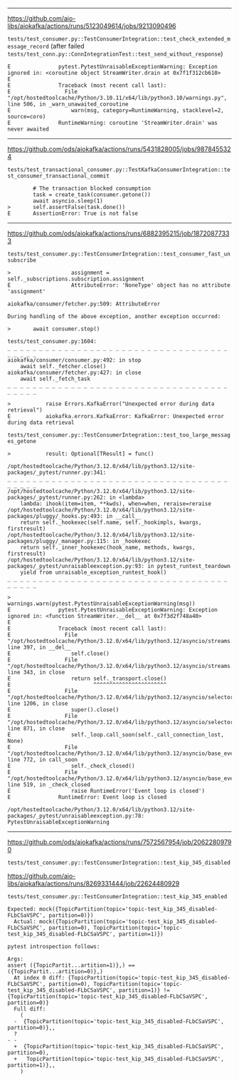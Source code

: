 <hr/>

https://github.com/aio-libs/aiokafka/actions/runs/5123049614/jobs/9213090496

`tests/test_consumer.py::TestConsumerIntegration::test_check_extended_message_record` (after failed `tests/test_conn.py::ConnIntegrationTest::test_send_without_response`)

```
E               pytest.PytestUnraisableExceptionWarning: Exception ignored in: <coroutine object StreamWriter.drain at 0x7f1f312cb610>
E
E               Traceback (most recent call last):
E                 File "/opt/hostedtoolcache/Python/3.10.11/x64/lib/python3.10/warnings.py", line 506, in _warn_unawaited_coroutine
E                   warn(msg, category=RuntimeWarning, stacklevel=2, source=coro)
E               RuntimeWarning: coroutine 'StreamWriter.drain' was never awaited
```

<hr/>

https://github.com/ods/aiokafka/actions/runs/5431828005/jobs/9878455324

`tests/test_transactional_consumer.py::TestKafkaConsumerIntegration::test_consumer_transactional_commit`

```
        # The transaction blocked consumption
        task = create_task(consumer.getone())
        await asyncio.sleep(1)
>       self.assertFalse(task.done())
E       AssertionError: True is not false
```

<hr/>

https://github.com/ods/aiokafka/actions/runs/6882395215/job/18720877333

`tests/test_consumer.py::TestConsumerIntegration::test_consumer_fast_unsubscribe`

```
>                   assignment = self._subscriptions.subscription.assignment
E                   AttributeError: 'NoneType' object has no attribute 'assignment'

aiokafka/consumer/fetcher.py:509: AttributeError

During handling of the above exception, another exception occurred:

>       await consumer.stop()

tests/test_consumer.py:1604:
_ _ _ _ _ _ _ _ _ _ _ _ _ _ _ _ _ _ _ _ _ _ _ _ _ _ _ _ _ _ _ _ _ _ _ _ _ _ _ _
aiokafka/consumer/consumer.py:492: in stop
    await self._fetcher.close()
aiokafka/consumer/fetcher.py:427: in close
    await self._fetch_task
_ _ _ _ _ _ _ _ _ _ _ _ _ _ _ _ _ _ _ _ _ _ _ _ _ _ _ _ _ _ _ _ _ _ _ _ _ _ _ _

>           raise Errors.KafkaError("Unexpected error during data retrieval")
E           aiokafka.errors.KafkaError: KafkaError: Unexpected error during data retrieval
```

`tests/test_consumer.py::TestConsumerIntegration::test_too_large_messages_getone`

```
>           result: Optional[TResult] = func()

/opt/hostedtoolcache/Python/3.12.0/x64/lib/python3.12/site-packages/_pytest/runner.py:341:
_ _ _ _ _ _ _ _ _ _ _ _ _ _ _ _ _ _ _ _ _ _ _ _ _ _ _ _ _ _ _ _ _ _ _ _ _ _ _ _
/opt/hostedtoolcache/Python/3.12.0/x64/lib/python3.12/site-packages/_pytest/runner.py:262: in <lambda>
    lambda: ihook(item=item, **kwds), when=when, reraise=reraise
/opt/hostedtoolcache/Python/3.12.0/x64/lib/python3.12/site-packages/pluggy/_hooks.py:493: in __call__
    return self._hookexec(self.name, self._hookimpls, kwargs, firstresult)
/opt/hostedtoolcache/Python/3.12.0/x64/lib/python3.12/site-packages/pluggy/_manager.py:115: in _hookexec
    return self._inner_hookexec(hook_name, methods, kwargs, firstresult)
/opt/hostedtoolcache/Python/3.12.0/x64/lib/python3.12/site-packages/_pytest/unraisableexception.py:93: in pytest_runtest_teardown
    yield from unraisable_exception_runtest_hook()
_ _ _ _ _ _ _ _ _ _ _ _ _ _ _ _ _ _ _ _ _ _ _ _ _ _ _ _ _ _ _ _ _ _ _ _ _ _ _ _

>               warnings.warn(pytest.PytestUnraisableExceptionWarning(msg))
E               pytest.PytestUnraisableExceptionWarning: Exception ignored in: <function StreamWriter.__del__ at 0x7f3d2f748a40>
E
E               Traceback (most recent call last):
E                 File "/opt/hostedtoolcache/Python/3.12.0/x64/lib/python3.12/asyncio/streams.py", line 397, in __del__
E                   self.close()
E                 File "/opt/hostedtoolcache/Python/3.12.0/x64/lib/python3.12/asyncio/streams.py", line 343, in close
E                   return self._transport.close()
E                          ^^^^^^^^^^^^^^^^^^^^^^^
E                 File "/opt/hostedtoolcache/Python/3.12.0/x64/lib/python3.12/asyncio/selector_events.py", line 1206, in close
E                   super().close()
E                 File "/opt/hostedtoolcache/Python/3.12.0/x64/lib/python3.12/asyncio/selector_events.py", line 871, in close
E                   self._loop.call_soon(self._call_connection_lost, None)
E                 File "/opt/hostedtoolcache/Python/3.12.0/x64/lib/python3.12/asyncio/base_events.py", line 772, in call_soon
E                   self._check_closed()
E                 File "/opt/hostedtoolcache/Python/3.12.0/x64/lib/python3.12/asyncio/base_events.py", line 519, in _check_closed
E                   raise RuntimeError('Event loop is closed')
E               RuntimeError: Event loop is closed

/opt/hostedtoolcache/Python/3.12.0/x64/lib/python3.12/site-packages/_pytest/unraisableexception.py:78: PytestUnraisableExceptionWarning
```

<hr/>

https://github.com/ods/aiokafka/actions/runs/7572567954/job/20622809790

`tests/test_consumer.py::TestConsumerIntegration::test_kip_345_disabled`

https://github.com/aio-libs/aiokafka/actions/runs/8269331444/job/22624480929

`tests/test_consumer.py::TestConsumerIntegration::test_kip_345_enabled`

```
Expected: mock({TopicPartition(topic='topic-test_kip_345_disabled-FLbCSaVSPC', partition=0)})
  Actual: mock({TopicPartition(topic='topic-test_kip_345_disabled-FLbCSaVSPC', partition=0), TopicPartition(topic='topic-test_kip_345_disabled-FLbCSaVSPC', partition=1)})

pytest introspection follows:

Args:
assert ({TopicPartit...artition=1)},) == ({TopicPartit...artition=0)},)
  At index 0 diff: {TopicPartition(topic='topic-test_kip_345_disabled-FLbCSaVSPC', partition=0), TopicPartition(topic='topic-test_kip_345_disabled-FLbCSaVSPC', partition=1)} != {TopicPartition(topic='topic-test_kip_345_disabled-FLbCSaVSPC', partition=0)}
  Full diff:
    (
  -  {TopicPartition(topic='topic-test_kip_345_disabled-FLbCSaVSPC', partition=0)},,
  ?                                                                              - -
  +  {TopicPartition(topic='topic-test_kip_345_disabled-FLbCSaVSPC', partition=0),
  +   TopicPartition(topic='topic-test_kip_345_disabled-FLbCSaVSPC', partition=1)},,
    )
```
